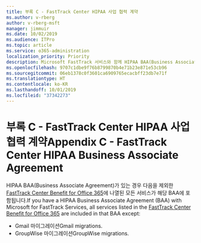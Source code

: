 ```yaml
---
title: 부록 C - FastTrack Center HIPAA 사업 협력 계약
ms.author: v-rberg
author: v-rberg-msft
manager: jimmuir
ms.date: 10/02/2019
ms.audience: ITPro
ms.topic: article
ms.service: o365-administration
localization_priority: Priority
description: Microsoft FastTrack 서비스와 함께 HIPAA BAA(Business Associate Agreement)가 있는 경우 다음을 제외한 FastTrack Center Benefit for Office 365에 나열된 모든 서비스가 해당 BAA에 포함됩니다.
ms.openlocfilehash: 9707c1dbe9f76b8799870b4e71b23e871e53cb96
ms.sourcegitcommit: 06eb1378c0f3601ca6909765ecacbff23db7e71f
ms.translationtype: HT
ms.contentlocale: ko-KR
ms.lasthandoff: 10/01/2019
ms.locfileid: "37342273"
---
```

# <a name="appendix-c---fasttrack-center-hipaa-business-associate-agreement"></a><span data-ttu-id="30689-103">부록 C - FastTrack Center HIPAA 사업 협력 계약</span><span class="sxs-lookup"><span data-stu-id="30689-103">Appendix C - FastTrack Center HIPAA Business Associate Agreement</span></span>

<span data-ttu-id="30689-104">HIPAA BAA(Business Associate Agreement)가 있는 경우 다음을 제외한 [FastTrack Center Benefit for Office 365](O365-fasttrack-benefit-for-office-365.md)에 나열된 모든 서비스가 해당 BAA에 포함됩니다.</span><span class="sxs-lookup"><span data-stu-id="30689-104">If you have a HIPAA Business Associate Agreement (BAA) with Microsoft for FastTrack Services, all services listed in the [FastTrack Center Benefit for Office 365](O365-fasttrack-benefit-for-office-365.md) are included in that BAA except:</span></span> 
  
- <span data-ttu-id="30689-105">Gmail 마이그레이션</span><span class="sxs-lookup"><span data-stu-id="30689-105">Gmail migrations.</span></span>   
- <span data-ttu-id="30689-106">GroupWise 마이그레이션</span><span class="sxs-lookup"><span data-stu-id="30689-106">GroupWise migrations.</span></span>
    

